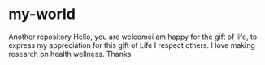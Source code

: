 # my-world
Another repository
Hello, you are welcomei am happy for the gift of life, to express my appreciation for this gift of Life I respect others. I love making research on health wellness. Thanks
